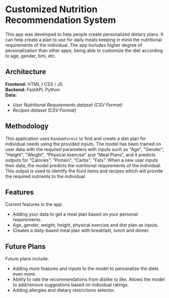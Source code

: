 # Customized Nutrition Recommendation System
This app was developed to help people create personalized dietary plans. It can help create a plan to use for daily meals keeping in mind the nutritional requirements of the individual. The app includes higher degree of personalization than other apps, being able to customize the diet according to age, gender, bmi, etc.

## Architecture
**Frontend:** HTML / CSS / JS\
**Backend:** FastAPI, Python\
**Data:**
* *User Nutritional Requirements dataset _(CSV Format)_*
* *Recipes dataset _(CSV Format)_*

## Methodology
This application uses `RandomForest` to find and create a diet plan for individual needs using the provided inputs.
The model has been trained on user data with the required parameters with inputs such as "Age", "Gender", "Height", "Weight", "Physical exercise" and "Meal Plans", and it predicts outputs for "Calories", "Protein", "Carbs", "Fats".
When a new user inputs their data, the model predicts the nutritional requirements of the individual.
This output is used to identify the food items and recipes which will provide the required nutrients to the individual.

## Features
Current features in the app:
* Adding your data to get a meal plan based on your personal requirements.
* Age, gender, weight, height, physical exercise and diet plan as inputs.
* Creates a daily-based meal plan with breakfast, lunch and dinner.

## Future Plans
Future plans include:
* Adding more features and inputs to the model to personalize the diets even more.
* Ability to rate the recommendations from dislike to like. Allows the model to add/remove suggestions based on individual ratings.
* Adding allergies and dietary restrictions selector.
